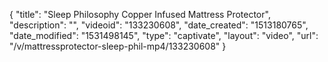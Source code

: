 {
    "title": "Sleep Philosophy Copper Infused Mattress Protector",
    "description": "",
    "videoid": "133230608",
    "date_created": "1513180765",
    "date_modified": "1531498145",
    "type": "captivate",
    "layout": "video",
    "url": "\/v\/mattressprotector-sleep-phil-mp4\/133230608"
}